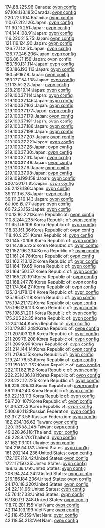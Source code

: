 174.88.225.96:Canada: [ovpn config](vpn/174_88_225_96.ovpn)  
97.108.133.185:Canada: [ovpn config](vpn/97_108_133_185.ovpn)  
220.225.104.65:India: [ovpn config](vpn/220_225_104_65.ovpn)  
110.67.212.126:Japan: [ovpn config](vpn/110_67_212_126.ovpn)  
111.90.10.251:Japan: [ovpn config](vpn/111_90_10_251.ovpn)  
114.144.108.91:Japan: [ovpn config](vpn/114_144_108_91.ovpn)  
116.220.215.75:Japan: [ovpn config](vpn/116_220_215_75.ovpn)  
121.119.124.90:Japan: [ovpn config](vpn/121_119_124_90.ovpn)  
126.77.142.51:Japan: [ovpn config](vpn/126_77_142_51.ovpn)  
126.77.246.206:Japan: [ovpn config](vpn/126_77_246_206.ovpn)  
126.86.71.156:Japan: [ovpn config](vpn/126_86_71_156.ovpn)  
153.150.131.114:Japan: [ovpn config](vpn/153_150_131_114.ovpn)  
153.186.193.113:Japan: [ovpn config](vpn/153_186_193_113.ovpn)  
180.59.167.8:Japan: [ovpn config](vpn/180_59_167_8.ovpn)  
183.177.154.138:Japan: [ovpn config](vpn/183_177_154_138.ovpn)  
211.13.50.22:Japan: [ovpn config](vpn/211_13_50_22.ovpn)  
218.219.19.14:Japan: [ovpn config](vpn/218_219_19_14.ovpn)  
219.100.37.114:Japan: [ovpn config](vpn/219_100_37_114.ovpn)  
219.100.37.146:Japan: [ovpn config](vpn/219_100_37_146.ovpn)  
219.100.37.163:Japan: [ovpn config](vpn/219_100_37_163.ovpn)  
219.100.37.177:Japan: [ovpn config](vpn/219_100_37_177.ovpn)  
219.100.37.179:Japan: [ovpn config](vpn/219_100_37_179.ovpn)  
219.100.37.181:Japan: [ovpn config](vpn/219_100_37_181.ovpn)  
219.100.37.186:Japan: [ovpn config](vpn/219_100_37_186.ovpn)  
219.100.37.198:Japan: [ovpn config](vpn/219_100_37_198.ovpn)  
219.100.37.207:Japan: [ovpn config](vpn/219_100_37_207.ovpn)  
219.100.37.221:Japan: [ovpn config](vpn/219_100_37_221.ovpn)  
219.100.37.26:Japan: [ovpn config](vpn/219_100_37_26.ovpn)  
219.100.37.30:Japan: [ovpn config](vpn/219_100_37_30.ovpn)  
219.100.37.31:Japan: [ovpn config](vpn/219_100_37_31.ovpn)  
219.100.37.49:Japan: [ovpn config](vpn/219_100_37_49.ovpn)  
219.100.37.9:Japan: [ovpn config](vpn/219_100_37_9.ovpn)  
219.100.37.98:Japan: [ovpn config](vpn/219_100_37_98.ovpn)  
219.109.199.158:Japan: [ovpn config](vpn/219_109_199_158.ovpn)  
220.150.171.95:Japan: [ovpn config](vpn/220_150_171_95.ovpn)  
36.2.128.186:Japan: [ovpn config](vpn/36_2_128_186.ovpn)  
39.111.176.78:Japan: [ovpn config](vpn/39_111_176_78.ovpn)  
39.111.249.143:Japan: [ovpn config](vpn/39_111_249_143.ovpn)  
60.108.15.177:Japan: [ovpn config](vpn/60_108_15_177.ovpn)  
60.72.28.152:Japan: [ovpn config](vpn/60_72_28_152.ovpn)  
110.13.80.221:Korea Republic of: [ovpn config](vpn/110_13_80_221.ovpn)  
110.8.244.235:Korea Republic of: [ovpn config](vpn/110_8_244_235.ovpn)  
111.65.146.106:Korea Republic of: [ovpn config](vpn/111_65_146_106.ovpn)  
118.33.161.36:Korea Republic of: [ovpn config](vpn/118_33_161_36.ovpn)  
118.40.9.251:Korea Republic of: [ovpn config](vpn/118_40_9_251.ovpn)  
121.145.20.109:Korea Republic of: [ovpn config](vpn/121_145_20_109.ovpn)  
121.147.185.225:Korea Republic of: [ovpn config](vpn/121_147_185_225.ovpn)  
121.152.196.234:Korea Republic of: [ovpn config](vpn/121_152_196_234.ovpn)  
121.161.24.76:Korea Republic of: [ovpn config](vpn/121_161_24_76.ovpn)  
121.162.213.122:Korea Republic of: [ovpn config](vpn/121_162_213_122.ovpn)  
121.164.119.65:Korea Republic of: [ovpn config](vpn/121_164_119_65.ovpn)  
121.164.150.157:Korea Republic of: [ovpn config](vpn/121_164_150_157.ovpn)  
121.165.120.191:Korea Republic of: [ovpn config](vpn/121_165_120_191.ovpn)  
121.168.247.78:Korea Republic of: [ovpn config](vpn/121_168_247_78.ovpn)  
121.174.164.27:Korea Republic of: [ovpn config](vpn/121_174_164_27.ovpn)  
125.134.178.134:Korea Republic of: [ovpn config](vpn/125_134_178_134.ovpn)  
125.185.37.118:Korea Republic of: [ovpn config](vpn/125_185_37_118.ovpn)  
175.194.21.172:Korea Republic of: [ovpn config](vpn/175_194_21_172.ovpn)  
175.196.126.113:Korea Republic of: [ovpn config](vpn/175_196_126_113.ovpn)  
175.198.51.201:Korea Republic of: [ovpn config](vpn/175_198_51_201.ovpn)  
175.205.22.35:Korea Republic of: [ovpn config](vpn/175_205_22_35.ovpn)  
1.224.1.144:Korea Republic of: [ovpn config](vpn/1_224_1_144.ovpn)  
210.179.181.248:Korea Republic of: [ovpn config](vpn/210_179_181_248.ovpn)  
211.207.103.126:Korea Republic of: [ovpn config](vpn/211_207_103_126.ovpn)  
211.209.76.208:Korea Republic of: [ovpn config](vpn/211_209_76_208.ovpn)  
211.209.9.99:Korea Republic of: [ovpn config](vpn/211_209_9_99.ovpn)  
211.214.144.14:Korea Republic of: [ovpn config](vpn/211_214_144_14.ovpn)  
211.217.64.15:Korea Republic of: [ovpn config](vpn/211_217_64_15.ovpn)  
219.241.76.53:Korea Republic of: [ovpn config](vpn/219_241_76_53.ovpn)  
221.150.183.252:Korea Republic of: [ovpn config](vpn/221_150_183_252.ovpn)  
222.101.82.152:Korea Republic of: [ovpn config](vpn/222_101_82_152.ovpn)  
222.238.136.181:Korea Republic of: [ovpn config](vpn/222_238_136_181.ovpn)  
223.222.12.225:Korea Republic of: [ovpn config](vpn/223_222_12_225.ovpn)  
58.228.205.83:Korea Republic of: [ovpn config](vpn/58_228_205_83.ovpn)  
59.11.94.240:Korea Republic of: [ovpn config](vpn/59_11_94_240.ovpn)  
59.22.153.113:Korea Republic of: [ovpn config](vpn/59_22_153_113.ovpn)  
59.7.201.107:Korea Republic of: [ovpn config](vpn/59_7_201_107.ovpn)  
61.84.235.2:Korea Republic of: [ovpn config](vpn/61_84_235_2.ovpn)  
5.100.80.113:Russian Federation: [ovpn config](vpn/5_100_80_113.ovpn)  
92.37.213.58:Russian Federation: [ovpn config](vpn/92_37_213_58.ovpn)  
182.234.136.62:Taiwan: [ovpn config](vpn/182_234_136_62.ovpn)  
220.135.38.248:Taiwan: [ovpn config](vpn/220_135_38_248.ovpn)  
49.228.96.118:Thailand: [ovpn config](vpn/49_228_96_118.ovpn)  
49.228.9.170:Thailand: [ovpn config](vpn/49_228_9_170.ovpn)  
81.162.113.101:Ukraine: [ovpn config](vpn/81_162_113_101.ovpn)  
104.218.54.137:United States: [ovpn config](vpn/104_218_54_137.ovpn)  
161.202.144.236:United States: [ovpn config](vpn/161_202_144_236.ovpn)  
172.107.219.42:United States: [ovpn config](vpn/172_107_219_42.ovpn)  
172.117.150.35:United States: [ovpn config](vpn/172_117_150_35.ovpn)  
198.13.36.179:United States: [ovpn config](vpn/198_13_36_179.ovpn)  
208.94.244.242:United States: [ovpn config](vpn/208_94_244_242.ovpn)  
216.186.184.206:United States: [ovpn config](vpn/216_186_184_206.ovpn)  
24.170.118.220:United States: [ovpn config](vpn/24_170_118_220.ovpn)  
24.22.181.96:United States: [ovpn config](vpn/24_22_181_96.ovpn)  
45.76.147.33:United States: [ovpn config](vpn/45_76_147_33.ovpn)  
67.180.121.248:United States: [ovpn config](vpn/67_180_121_248.ovpn)  
118.70.201.155:Viet Nam: [ovpn config](vpn/118_70_201_155.ovpn)  
42.114.103.199:Viet Nam: [ovpn config](vpn/42_114_103_199.ovpn)  
42.118.45.159:Viet Nam: [ovpn config](vpn/42_118_45_159.ovpn)  
42.118.54.213:Viet Nam: [ovpn config](vpn/42_118_54_213.ovpn)  
